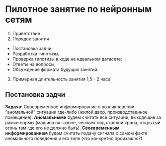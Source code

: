 # Пилотное занятие по нейронным сетям

1) Приветствие
2) Порядок занятия
- Постановка задчи;
- Разработка гипотизы;
- Проверка гипотизы в коде на идеальном датасете;
- Ответы на вопросы;
- Обсуждение формата будущих занятий.
3) Примерная длительность занятия 1,5 - 2 часа

## Постановка задчи
**Задача:**
Своевременное информирование о возникновении "аномальной" ситуации где-либо (жилой двор, производственное помещение).
**Аномальными** будем считать все ситуации, выходящие за рамки нормы (машина на газоне, человек под стрелой крана, открытый огонь там где его не должно быть).
**Своевременным информированием** будем считать подачу сигнала о самом факте аномального поведения и его типе (что конкретно произашло?).
